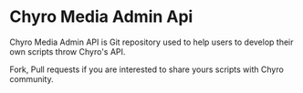 # Chyro Media Admin Api


Chyro Media Admin API is Git repository used to help users to develop their own scripts throw Chyro's API.

Fork, Pull requests if you are interested to share yours scripts with Chyro community.
